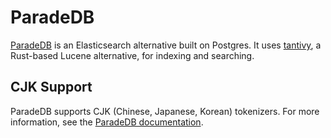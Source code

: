 # ParadeDB

[ParadeDB](https://github.com/paradedb/paradedb) is an Elasticsearch alternative built on Postgres.
It uses [tantivy](https://github.com/quickwit-oss/tantivy), a Rust-based Lucene alternative, for indexing and searching.

## CJK Support

ParadeDB supports CJK (Chinese, Japanese, Korean) tokenizers.
For more information, see the [ParadeDB documentation](https://docs.paradedb.com/search/full-text/index#tokenizers).
